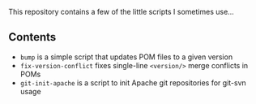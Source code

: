 This repository contains a few of the little scripts I sometimes use...

Contents
--------

* `bump` is a simple script that updates POM files to a given version
* `fix-version-conflict` fixes single-line `<version/>` merge conflicts in POMs 
* `git-init-apache` is a script to init Apache git repositories for git-svn usage